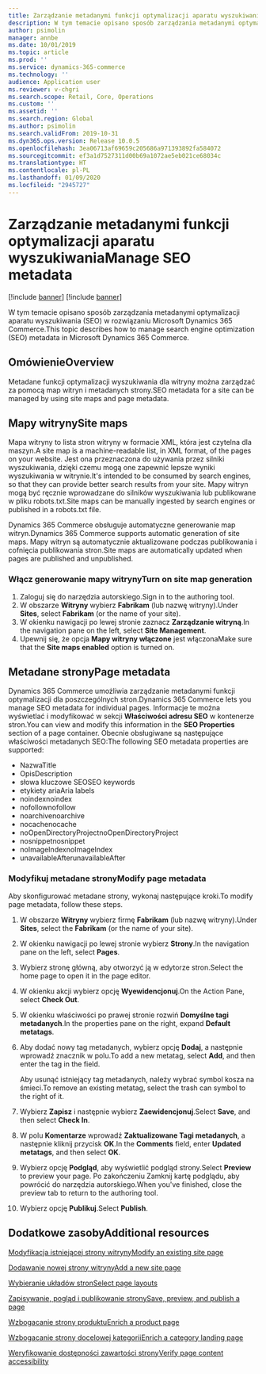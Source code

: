 ```yaml
---
title: Zarządzanie metadanymi funkcji optymalizacji aparatu wyszukiwania
description: W tym temacie opisano sposób zarządzania metadanymi optymalizacji aparatu wyszukiwania (SEO) w rozwiązaniu Microsoft Dynamics 365 Commerce.
author: psimolin
manager: annbe
ms.date: 10/01/2019
ms.topic: article
ms.prod: ''
ms.service: dynamics-365-commerce
ms.technology: ''
audience: Application user
ms.reviewer: v-chgri
ms.search.scope: Retail, Core, Operations
ms.custom: ''
ms.assetid: ''
ms.search.region: Global
ms.author: psimolin
ms.search.validFrom: 2019-10-31
ms.dyn365.ops.version: Release 10.0.5
ms.openlocfilehash: 3ea06713af69659c205686a971393892fa584072
ms.sourcegitcommit: ef3a1d7527311d00b69a1072ae5eb021ce68034c
ms.translationtype: HT
ms.contentlocale: pl-PL
ms.lasthandoff: 01/09/2020
ms.locfileid: "2945727"
---
```

# <a name="manage-seo-metadata"></a><span data-ttu-id="72f05-103">Zarządzanie metadanymi funkcji optymalizacji aparatu wyszukiwania</span><span class="sxs-lookup"><span data-stu-id="72f05-103">Manage SEO metadata</span></span>

[!include [banner](includes/preview-banner.md)]
[!include [banner](includes/banner.md)]

<span data-ttu-id="72f05-104">W tym temacie opisano sposób zarządzania metadanymi optymalizacji aparatu wyszukiwania (SEO) w rozwiązaniu Microsoft Dynamics 365 Commerce.</span><span class="sxs-lookup"><span data-stu-id="72f05-104">This topic describes how to manage search engine optimization (SEO) metadata in Microsoft Dynamics 365 Commerce.</span></span>

## <a name="overview"></a><span data-ttu-id="72f05-105">Omówienie</span><span class="sxs-lookup"><span data-stu-id="72f05-105">Overview</span></span>

<span data-ttu-id="72f05-106">Metadane funkcji optymalizacji wyszukiwania dla witryny można zarządzać za pomocą map witryn i metadanych strony.</span><span class="sxs-lookup"><span data-stu-id="72f05-106">SEO metadata for a site can be managed by using site maps and page metadata.</span></span>
    
## <a name="site-maps"></a><span data-ttu-id="72f05-107">Mapy witryny</span><span class="sxs-lookup"><span data-stu-id="72f05-107">Site maps</span></span>

<span data-ttu-id="72f05-108">Mapa witryny to lista stron witryny w formacie XML, która jest czytelna dla maszyn.</span><span class="sxs-lookup"><span data-stu-id="72f05-108">A site map is a machine-readable list, in XML format, of the pages on your website.</span></span> <span data-ttu-id="72f05-109">Jest ona przeznaczona do używania przez silniki wyszukiwania, dzięki czemu mogą one zapewnić lepsze wyniki wyszukiwania w witrynie.</span><span class="sxs-lookup"><span data-stu-id="72f05-109">It's intended to be consumed by search engines, so that they can provide better search results from your site.</span></span> <span data-ttu-id="72f05-110">Mapy witryn mogą być ręcznie wprowadzane do silników wyszukiwania lub publikowane w pliku robots.txt.</span><span class="sxs-lookup"><span data-stu-id="72f05-110">Site maps can be manually ingested by search engines or published in a robots.txt file.</span></span>

<span data-ttu-id="72f05-111">Dynamics 365 Commerce obsługuje automatyczne generowanie map witryn.</span><span class="sxs-lookup"><span data-stu-id="72f05-111">Dynamics 365 Commerce supports automatic generation of site maps.</span></span> <span data-ttu-id="72f05-112">Mapy witryn są automatycznie aktualizowane podczas publikowania i cofnięcia publikowania stron.</span><span class="sxs-lookup"><span data-stu-id="72f05-112">Site maps are automatically updated when pages are published and unpublished.</span></span>

### <a name="turn-on-site-map-generation"></a><span data-ttu-id="72f05-113">Włącz generowanie mapy witryny</span><span class="sxs-lookup"><span data-stu-id="72f05-113">Turn on site map generation</span></span>

1. <span data-ttu-id="72f05-114">Zaloguj się do narzędzia autorskiego.</span><span class="sxs-lookup"><span data-stu-id="72f05-114">Sign in to the authoring tool.</span></span>
1. <span data-ttu-id="72f05-115">W obszarze **Witryny** wybierz **Fabrikam** (lub nazwę witryny).</span><span class="sxs-lookup"><span data-stu-id="72f05-115">Under **Sites**, select **Fabrikam** (or the name of your site).</span></span>
1. <span data-ttu-id="72f05-116">W okienku nawigacji po lewej stronie zaznacz **Zarządzanie witryną**.</span><span class="sxs-lookup"><span data-stu-id="72f05-116">In the navigation pane on the left, select **Site Management**.</span></span>
1. <span data-ttu-id="72f05-117">Upewnij się, że opcja **Mapy witryny włączone** jest włączona</span><span class="sxs-lookup"><span data-stu-id="72f05-117">Make sure that the **Site maps enabled** option is turned on.</span></span>

## <a name="page-metadata"></a><span data-ttu-id="72f05-118">Metadane strony</span><span class="sxs-lookup"><span data-stu-id="72f05-118">Page metadata</span></span>

<span data-ttu-id="72f05-119">Dynamics 365 Commerce umożliwia zarządzanie metadanymi funkcji optymalizacji dla poszczególnych stron.</span><span class="sxs-lookup"><span data-stu-id="72f05-119">Dynamics 365 Commerce lets you manage SEO metadata for individual pages.</span></span> <span data-ttu-id="72f05-120">Informacje te można wyświetlać i modyfikować w sekcji **Właściwości adresu SEO** w kontenerze stron.</span><span class="sxs-lookup"><span data-stu-id="72f05-120">You can view and modify this information in the **SEO Properties** section of a page container.</span></span> <span data-ttu-id="72f05-121">Obecnie obsługiwane są następujące właściwości metadanych SEO:</span><span class="sxs-lookup"><span data-stu-id="72f05-121">The following SEO metadata properties are supported:</span></span>

- <span data-ttu-id="72f05-122">Nazwa</span><span class="sxs-lookup"><span data-stu-id="72f05-122">Title</span></span>
- <span data-ttu-id="72f05-123">Opis</span><span class="sxs-lookup"><span data-stu-id="72f05-123">Description</span></span>
- <span data-ttu-id="72f05-124">słowa kluczowe SEO</span><span class="sxs-lookup"><span data-stu-id="72f05-124">SEO keywords</span></span>
- <span data-ttu-id="72f05-125">etykiety aria</span><span class="sxs-lookup"><span data-stu-id="72f05-125">Aria labels</span></span>
- <span data-ttu-id="72f05-126">noindex</span><span class="sxs-lookup"><span data-stu-id="72f05-126">noindex</span></span>
- <span data-ttu-id="72f05-127">nofollow</span><span class="sxs-lookup"><span data-stu-id="72f05-127">nofollow</span></span>
- <span data-ttu-id="72f05-128">noarchive</span><span class="sxs-lookup"><span data-stu-id="72f05-128">noarchive</span></span>
- <span data-ttu-id="72f05-129">nocache</span><span class="sxs-lookup"><span data-stu-id="72f05-129">nocache</span></span>
- <span data-ttu-id="72f05-130">noOpenDirectoryProject</span><span class="sxs-lookup"><span data-stu-id="72f05-130">noOpenDirectoryProject</span></span>
- <span data-ttu-id="72f05-131">nosnippet</span><span class="sxs-lookup"><span data-stu-id="72f05-131">nosnippet</span></span>
- <span data-ttu-id="72f05-132">noImageIndex</span><span class="sxs-lookup"><span data-stu-id="72f05-132">noImageIndex</span></span>
- <span data-ttu-id="72f05-133">unavailableAfter</span><span class="sxs-lookup"><span data-stu-id="72f05-133">unavailableAfter</span></span>

### <a name="modify-page-metadata"></a><span data-ttu-id="72f05-134">Modyfikuj metadane strony</span><span class="sxs-lookup"><span data-stu-id="72f05-134">Modify page metadata</span></span>

<span data-ttu-id="72f05-135">Aby skonfigurować metadane strony, wykonaj następujące kroki.</span><span class="sxs-lookup"><span data-stu-id="72f05-135">To modify page metadata, follow these steps.</span></span>

1. <span data-ttu-id="72f05-136">W obszarze **Witryny** wybierz firmę **Fabrikam** (lub nazwę witryny).</span><span class="sxs-lookup"><span data-stu-id="72f05-136">Under **Sites**, select the **Fabrikam** (or the name of your site).</span></span>
1. <span data-ttu-id="72f05-137">W okienku nawigacji po lewej stronie wybierz **Strony**.</span><span class="sxs-lookup"><span data-stu-id="72f05-137">In the navigation pane on the left, select **Pages**.</span></span>
1. <span data-ttu-id="72f05-138">Wybierz stronę główną, aby otworzyć ją w edytorze stron.</span><span class="sxs-lookup"><span data-stu-id="72f05-138">Select the home page to open it in the page editor.</span></span>
1. <span data-ttu-id="72f05-139">W okienku akcji wybierz opcję **Wyewidencjonuj**.</span><span class="sxs-lookup"><span data-stu-id="72f05-139">On the Action Pane, select **Check Out**.</span></span>
1. <span data-ttu-id="72f05-140">W okienku właściwości po prawej stronie rozwiń **Domyślne tagi metadanych**.</span><span class="sxs-lookup"><span data-stu-id="72f05-140">In the properties pane on the right, expand **Default metatags**.</span></span>
1. <span data-ttu-id="72f05-141">Aby dodać nowy tag metadanych, wybierz opcję **Dodaj**, a następnie wprowadź znacznik w polu.</span><span class="sxs-lookup"><span data-stu-id="72f05-141">To add a new metatag, select **Add**, and then enter the tag in the field.</span></span>

    <span data-ttu-id="72f05-142">Aby usunąć istniejący tag metadanych, należy wybrać symbol kosza na śmieci.</span><span class="sxs-lookup"><span data-stu-id="72f05-142">To remove an existing metatag, select the trash can symbol to the right of it.</span></span>

1. <span data-ttu-id="72f05-143">Wybierz **Zapisz** i następnie wybierz **Zaewidencjonuj**.</span><span class="sxs-lookup"><span data-stu-id="72f05-143">Select **Save**, and then select **Check In**.</span></span>
1. <span data-ttu-id="72f05-144">W polu **Komentarze** wprowadź **Zaktualizowane Tagi metadanych**, a następnie kliknij przycisk **OK**.</span><span class="sxs-lookup"><span data-stu-id="72f05-144">In the **Comments** field, enter **Updated metatags**, and then select **OK**.</span></span>
1. <span data-ttu-id="72f05-145">Wybierz opcję **Podgląd**, aby wyświetlić podgląd strony.</span><span class="sxs-lookup"><span data-stu-id="72f05-145">Select **Preview** to preview your page.</span></span> <span data-ttu-id="72f05-146">Po zakończeniu Zamknij kartę podglądu, aby powrócić do narzędzia autorskiego.</span><span class="sxs-lookup"><span data-stu-id="72f05-146">When you've finished, close the preview tab to return to the authoring tool.</span></span>
1. <span data-ttu-id="72f05-147">Wybierz opcję **Publikuj**.</span><span class="sxs-lookup"><span data-stu-id="72f05-147">Select **Publish**.</span></span>

## <a name="additional-resources"></a><span data-ttu-id="72f05-148">Dodatkowe zasoby</span><span class="sxs-lookup"><span data-stu-id="72f05-148">Additional resources</span></span>

[<span data-ttu-id="72f05-149">Modyfikacja istniejącej strony witryny</span><span class="sxs-lookup"><span data-stu-id="72f05-149">Modify an existing site page</span></span>](modify-existing-page.md)

[<span data-ttu-id="72f05-150">Dodawanie nowej strony witryny</span><span class="sxs-lookup"><span data-stu-id="72f05-150">Add a new site page</span></span>](add-new-page.md)

[<span data-ttu-id="72f05-151">Wybieranie układów stron</span><span class="sxs-lookup"><span data-stu-id="72f05-151">Select page layouts</span></span>](select-page-layouts.md)

[<span data-ttu-id="72f05-152">Zapisywanie, pogląd i publikowanie strony</span><span class="sxs-lookup"><span data-stu-id="72f05-152">Save, preview, and publish a page</span></span>](save-preview-publish-page.md)

[<span data-ttu-id="72f05-153">Wzbogacanie strony produktu</span><span class="sxs-lookup"><span data-stu-id="72f05-153">Enrich a product page</span></span>](enrich-product-page.md)

[<span data-ttu-id="72f05-154">Wzbogacanie strony docelowej kategorii</span><span class="sxs-lookup"><span data-stu-id="72f05-154">Enrich a category landing page</span></span>](enrich-category-page.md)

[<span data-ttu-id="72f05-155">Weryfikowanie dostępności zawartości strony</span><span class="sxs-lookup"><span data-stu-id="72f05-155">Verify page content accessibility</span></span>](verify-accessibility.md)

